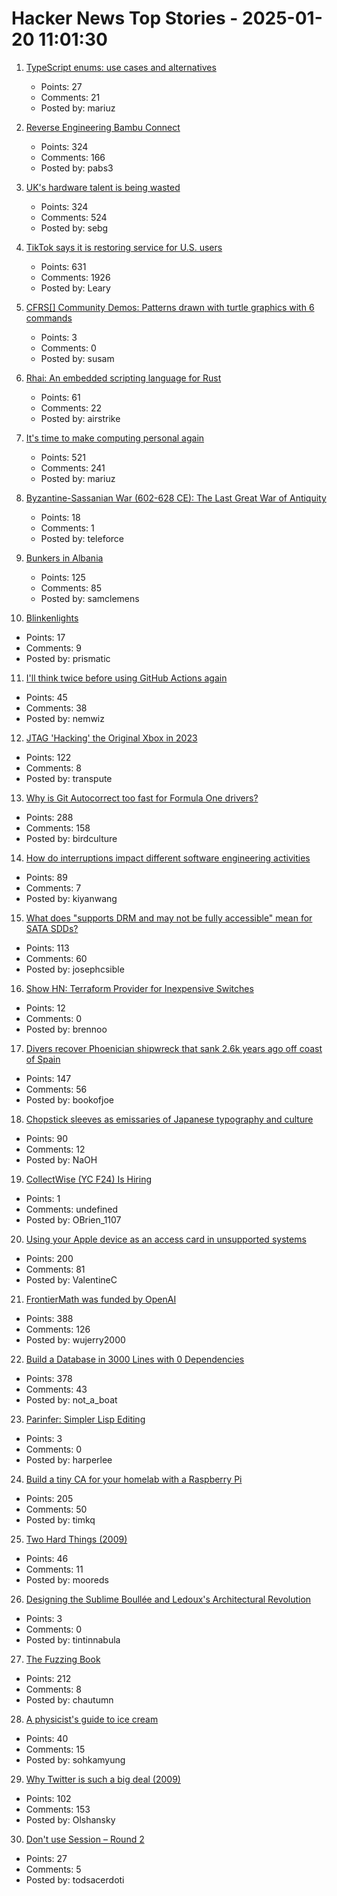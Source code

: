 # Hacker News Top Stories - 2025-01-20 11:01:30

1. [TypeScript enums: use cases and alternatives](https://2ality.com/2025/01/typescript-enum-patterns.html)
   - Points: 27
   - Comments: 21
   - Posted by: mariuz

2. [Reverse Engineering Bambu Connect](https://wiki.rossmanngroup.com/wiki/Reverse_Engineering_Bambu_Connect)
   - Points: 324
   - Comments: 166
   - Posted by: pabs3

3. [UK's hardware talent is being wasted](https://josef.cn/blog/uk-talent)
   - Points: 324
   - Comments: 524
   - Posted by: sebg

4. [TikTok says it is restoring service for U.S. users](https://www.nbcnews.com/tech/tech-news/tiktok-says-restoring-service-us-users-rcna188320)
   - Points: 631
   - Comments: 1926
   - Posted by: Leary

5. [CFRS[] Community Demos: Patterns drawn with turtle graphics with 6 commands](https://susam.github.io/cfrs/demo.html)
   - Points: 3
   - Comments: 0
   - Posted by: susam

6. [Rhai: An embedded scripting language for Rust](https://github.com/rhaiscript/rhai)
   - Points: 61
   - Comments: 22
   - Posted by: airstrike

7. [It's time to make computing personal again](https://www.vintagecomputing.com/index.php/archives/3292/the-pc-is-dead-its-time-to-make-computing-personal-again)
   - Points: 521
   - Comments: 241
   - Posted by: mariuz

8. [Byzantine-Sassanian War (602-628 CE): The Last Great War of Antiquity](https://www.thecollector.com/byzantine-sassanian-war/)
   - Points: 18
   - Comments: 1
   - Posted by: teleforce

9. [Bunkers in Albania](https://en.wikipedia.org/wiki/Bunkers_in_Albania)
   - Points: 125
   - Comments: 85
   - Posted by: samclemens

10. [Blinkenlights](https://en.wikipedia.org/wiki/Blinkenlights)
   - Points: 17
   - Comments: 9
   - Posted by: prismatic

11. [I'll think twice before using GitHub Actions again](https://ninkovic.dev/blog/2025/think-twice-before-using-github-actions)
   - Points: 45
   - Comments: 38
   - Posted by: nemwiz

12. [JTAG 'Hacking' the Original Xbox in 2023](https://blog.ret2.io/2023/08/09/jtag-hacking-the-original-xbox-2023/)
   - Points: 122
   - Comments: 8
   - Posted by: transpute

13. [Why is Git Autocorrect too fast for Formula One drivers?](https://blog.gitbutler.com/why-is-git-autocorrect-too-fast-for-formula-one-drivers/)
   - Points: 288
   - Comments: 158
   - Posted by: birdculture

14. [How do interruptions impact different software engineering activities](https://rdel.substack.com/p/rdel-75-how-do-interruptions-impact)
   - Points: 89
   - Comments: 7
   - Posted by: kiyanwang

15. [What does "supports DRM and may not be fully accessible" mean for SATA SDDs?](https://unix.stackexchange.com/questions/789838/what-does-supports-drm-functions-and-may-not-be-fully-accessible-mean-for-sata)
   - Points: 113
   - Comments: 60
   - Posted by: josephcsible

16. [Show HN: Terraform Provider for Inexpensive Switches](https://github.com/brennoo/terraform-provider-hrui)
   - Points: 12
   - Comments: 0
   - Posted by: brennoo

17. [Divers recover Phoenician shipwreck that sank 2.6k years ago off coast of Spain](https://www.smithsonianmag.com/smart-news/divers-recover-ancient-shipwreck-that-sank-2600-years-ago-off-the-coast-of-spain-180985778/)
   - Points: 147
   - Comments: 56
   - Posted by: bookofjoe

18. [Chopstick sleeves as emissaries of Japanese typography and culture](https://letterformarchive.org/news/this-just-in-chopstick-sleeves-as-emissaries-of-japanese-typography-and-culture/)
   - Points: 90
   - Comments: 12
   - Posted by: NaOH

19. [CollectWise (YC F24) Is Hiring](https://www.ycombinator.com/companies/collectwise/jobs/miUmVns-founding-engineer)
   - Points: 1
   - Comments: undefined
   - Posted by: OBrien_1107

20. [Using your Apple device as an access card in unsupported systems](https://github.com/kormax/apple-device-as-access-card)
   - Points: 200
   - Comments: 81
   - Posted by: ValentineC

21. [FrontierMath was funded by OpenAI](https://www.lesswrong.com/posts/cu2E8wgmbdZbqeWqb/meemi-s-shortform)
   - Points: 388
   - Comments: 126
   - Posted by: wujerry2000

22. [Build a Database in 3000 Lines with 0 Dependencies](https://build-your-own.org/blog/20251015_db_in_3000/)
   - Points: 378
   - Comments: 43
   - Posted by: not_a_boat

23. [Parinfer: Simpler Lisp Editing](https://shaunlebron.github.io/parinfer/)
   - Points: 3
   - Comments: 0
   - Posted by: harperlee

24. [Build a tiny CA for your homelab with a Raspberry Pi](https://smallstep.com/blog/build-a-tiny-ca-with-raspberry-pi-yubikey/)
   - Points: 205
   - Comments: 50
   - Posted by: timkq

25. [Two Hard Things (2009)](https://martinfowler.com/bliki/TwoHardThings.html)
   - Points: 46
   - Comments: 11
   - Posted by: mooreds

26. [Designing the Sublime Boullée and Ledoux's Architectural Revolution](https://publicdomainreview.org/essay/designing-the-sublime/)
   - Points: 3
   - Comments: 0
   - Posted by: tintinnabula

27. [The Fuzzing Book](https://www.fuzzingbook.org/)
   - Points: 212
   - Comments: 8
   - Posted by: chautumn

28. [A physicist's guide to ice cream](https://physicsworld.com/a/a-physicists-guide-to-ice-cream-the-complex-science-behind-one-of-the-worlds-most-popular-desserts/)
   - Points: 40
   - Comments: 15
   - Posted by: sohkamyung

29. [Why Twitter is such a big deal (2009)](https://paulgraham.com/twitter.html)
   - Points: 102
   - Comments: 153
   - Posted by: Olshansky

30. [Don't use Session – Round 2](https://soatok.blog/2025/01/20/session-round-2/)
   - Points: 27
   - Comments: 5
   - Posted by: todsacerdoti

